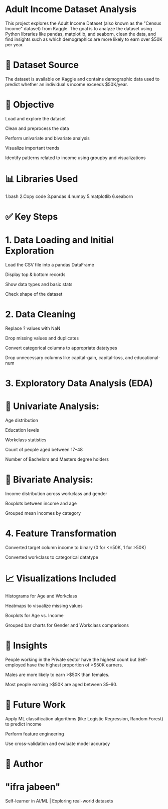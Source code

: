 # Adult Income Dataset Analysis
This project explores the Adult Income Dataset (also known as the "Census Income" dataset) from Kaggle. The goal is to analyze the dataset using Python libraries like pandas, matplotlib, and seaborn, clean the data, and find insights such as which demographics are more likely to earn over $50K per year.

# 📂 Dataset Source
The dataset is available on Kaggle and contains demographic data used to predict whether an individual's income exceeds $50K/year.

# 📌 Objective
Load and explore the dataset

Clean and preprocess the data

Perform univariate and bivariate analysis

Visualize important trends

Identify patterns related to income using groupby and visualizations

# 📊 Libraries Used
1.bash
2.Copy code
3.pandas
4.numpy
5.matplotlib
6.seaborn
# ✅ Key Steps
# 1. Data Loading and Initial Exploration
Load the CSV file into a pandas DataFrame

Display top & bottom records

Show data types and basic stats

Check shape of the dataset

# 2. Data Cleaning
Replace ? values with NaN

Drop missing values and duplicates

Convert categorical columns to appropriate datatypes

Drop unnecessary columns like capital-gain, capital-loss, and educational-num

# 3. Exploratory Data Analysis (EDA)
# 🔹 Univariate Analysis:
Age distribution

Education levels

Workclass statistics

Count of people aged between 17–48

Number of Bachelors and Masters degree holders

# 🔹 Bivariate Analysis:
Income distribution across workclass and gender

Boxplots between income and age

Grouped mean incomes by category
# 4. Feature Transformation
Converted target column income to binary (0 for <=50K, 1 for >50K)

Converted workclass to categorical datatype

# 📈 Visualizations Included
Histograms for Age and Workclass

Heatmaps to visualize missing values

Boxplots for Age vs. Income

Grouped bar charts for Gender and Workclass comparisons

# 📌 Insights
People working in the Private sector have the highest count but Self-employed have the highest proportion of >$50K earners.

Males are more likely to earn >$50K than females.

Most people earning >$50K are aged between 35–60.

# 🧠 Future Work
Apply ML classification algorithms (like Logistic Regression, Random Forest) to predict income

Perform feature engineering

Use cross-validation and evaluate model accuracy

# 🔖 Author
# "ifra jabeen"
Self-learner in AI/ML | Exploring real-world datasets
